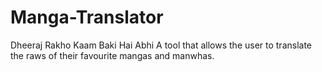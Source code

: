 # Manga-Translator
Dheeraj Rakho Kaam Baki Hai Abhi
A tool that allows the user to translate the raws of their favourite mangas and manwhas.
